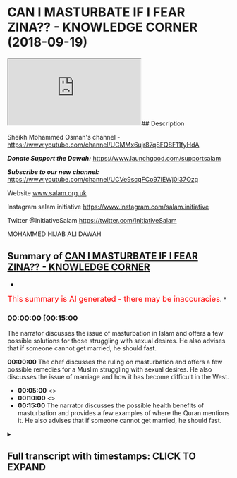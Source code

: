 # CAN I MASTURBATE IF I FEAR ZINA?? - KNOWLEDGE CORNER (2018-09-19)

<iframe loading='lazy' src='https://www.youtube.com/embed/Ix3vLX9cihA'></iframe>## Description

Sheikh Mohammed Osman's channel - <https://www.youtube.com/channel/UCMMx6ujr87q8FQ8F11fyHdA>

***Donate Support the Dawah:***
<https://www.launchgood.com/supportsalam>

***Subscribe to our new channel:***
<https://www.youtube.com/channel/UCVe9scgFCo97IEWj0I37Ozg>

Website www.salam.org.uk

Instagram salam.initiative
<https://www.instagram.com/salam.initiative>

Twitter @InitiativeSalam
<https://twitter.com/InitiativeSalam>

MOHAMMED HIJAB ALI DAWAH

## Summary of [CAN I MASTURBATE IF I FEAR ZINA?? - KNOWLEDGE CORNER](https://www.youtube.com/watch?v=Ix3vLX9cihA)

*

<span style="color:red; font-size:125%">This summary is AI generated - there may be inaccuracies</span>. *

### <a onclick="modifyYTiframeseektime('900')">00:00:00 [00:15:00</a>

The narrator discusses the issue of masturbation in Islam and offers a few possible solutions for those struggling with sexual desires. He also advises that if someone cannot get married, he should fast.

**<a onclick="modifyYTiframeseektime('0')">00:00:00</a>** The chef discusses the ruling on masturbation and offers a few possible remedies for a Muslim struggling with sexual desires. He also discusses the issue of marriage and how it has become difficult in the West.

* **<a onclick="modifyYTiframeseektime('300')">00:05:00</a>** <>
* **<a onclick="modifyYTiframeseektime('600')">00:10:00</a>** <>
* **<a onclick="modifyYTiframeseektime('900')">00:15:00</a>** The narrator discusses the possible health benefits of masturbation and provides a few examples of where the Quran mentions it. He also advises that if someone cannot get married, he should fast.

<details><summary><h2>Full transcript with timestamps: CLICK TO EXPAND</h2></summary>

<a onclick="modifyYTiframeseektime('4)')">0:00:04 [Music]</a>
<a onclick="modifyYTiframeseektime('16)')">0:00:16 [Music]</a>
<a onclick="modifyYTiframeseektime('31)')">0:00:31 [Music]</a>
<a onclick="modifyYTiframeseektime('41)')">0:00:41 Salam aleikum wa rahmatullah wa barakato</a>
<a onclick="modifyYTiframeseektime('44)')">0:00:44 and welcome to the knowledge corner</a>
<a onclick="modifyYTiframeseektime('45)')">0:00:45 we're here joined with the chef and</a>
<a onclick="modifyYTiframeseektime('47)')">0:00:47 Hameroff man hydrogen handle mm very</a>
<a onclick="modifyYTiframeseektime('52)')">0:00:52 good</a>
<a onclick="modifyYTiframeseektime('53)')">0:00:53 well we've got some questions hem dinner</a>
<a onclick="modifyYTiframeseektime('55)')">0:00:55 as well some questions we need to ask</a>
<a onclick="modifyYTiframeseektime('56)')">0:00:56 you which I actually haven't myself I've</a>
<a onclick="modifyYTiframeseektime('59)')">0:00:59 just been given these questions by by</a>
<a onclick="modifyYTiframeseektime('62)')">0:01:02 the production team and we're gonna read</a>
<a onclick="modifyYTiframeseektime('64)')">0:01:04 it insha'Allah I'm gonna see what you're</a>
<a onclick="modifyYTiframeseektime('66)')">0:01:06 gonna say about it okay so this is</a>
<a onclick="modifyYTiframeseektime('67)')">0:01:07 Salaam aleykum brother / sister I would</a>
<a onclick="modifyYTiframeseektime('70)')">0:01:10 like to remain anonymous Jessica laughs</a>
<a onclick="modifyYTiframeseektime('72)')">0:01:12 Aaron I'm an 18 year old Muslim I just</a>
<a onclick="modifyYTiframeseektime('75)')">0:01:15 started to recently practice properly my</a>
<a onclick="modifyYTiframeseektime('79)')">0:01:19 religion praying five times a day etc</a>
<a onclick="modifyYTiframeseektime('81)')">0:01:21 and left behind life of regular sins and</a>
<a onclick="modifyYTiframeseektime('85)')">0:01:25 asked for forgiveness and hamdulillah</a>
<a onclick="modifyYTiframeseektime('86)')">0:01:26 I'm 18 years old and of course my sexual</a>
<a onclick="modifyYTiframeseektime('89)')">0:01:29 desires are sky-high I do not want to</a>
<a onclick="modifyYTiframeseektime('92)')">0:01:32 masturbate and I know III we are advised</a>
<a onclick="modifyYTiframeseektime('99)')">0:01:39 by the Prophet to either fast I think</a>
<a onclick="modifyYTiframeseektime('102)')">0:01:42 right now it's impossible for me to get</a>
<a onclick="modifyYTiframeseektime('106)')">0:01:46 married because of my age mainly and</a>
<a onclick="modifyYTiframeseektime('109)')">0:01:49 other reasons I can't fast so often</a>
<a onclick="modifyYTiframeseektime('111)')">0:01:51 because of reasons like college / work</a>
<a onclick="modifyYTiframeseektime('114)')">0:01:54 etc and it was possible but you know I'm</a>
<a onclick="modifyYTiframeseektime('117)')">0:01:57 getting yeah you know no I'm getting it</a>
<a onclick="modifyYTiframeseektime('121)')">0:02:01 you know wearing yes yeah I was</a>
<a onclick="modifyYTiframeseektime('124)')">0:02:04 wondering what was the ruling on</a>
<a onclick="modifyYTiframeseektime('126)')">0:02:06 masturbation why is it forbidden and how</a>
<a onclick="modifyYTiframeseektime('128)')">0:02:08 can one go about releasing the sexual</a>
<a onclick="modifyYTiframeseektime('131)')">0:02:11 energy especially as a young Muslim</a>
<a onclick="modifyYTiframeseektime('132)')">0:02:12 jalan jalan Amin sallallaahu Stella</a>
<a onclick="modifyYTiframeseektime('136)')">0:02:16 Mubarak or Abdullah Hassan nabina</a>
<a onclick="modifyYTiframeseektime('137)')">0:02:17 muhammad or either and he also they</a>
<a onclick="modifyYTiframeseektime('138)')">0:02:18 remain and the back the questioner he he</a>
<a onclick="modifyYTiframeseektime('141)')">0:02:21 mentioned a number of issues regarding</a>
<a onclick="modifyYTiframeseektime('142)')">0:02:22 this method of this issue and and it</a>
<a onclick="modifyYTiframeseektime('146)')">0:02:26 firstly</a>
<a onclick="modifyYTiframeseektime('146)')">0:02:26 regarded the hokum or the ruling on it</a>
<a onclick="modifyYTiframeseektime('148)')">0:02:28 he himself knows it as he mentioned</a>
<a onclick="modifyYTiframeseektime('150)')">0:02:30 everybody he said I and I quote I know</a>
<a onclick="modifyYTiframeseektime('152)')">0:02:32 it's Haram right all right yeah but then</a>
<a onclick="modifyYTiframeseektime('155)')">0:02:35 he asks I know it's Haram so he</a>
<a onclick="modifyYTiframeseektime('156)')">0:02:36 mentioned the ruling on it and that's</a>
<a onclick="modifyYTiframeseektime('158)')">0:02:38 enough for us the dope until hamdullah</a>
<a onclick="modifyYTiframeseektime('159)')">0:02:39 he's done my job for me essentially and</a>
<a onclick="modifyYTiframeseektime('162)')">0:02:42 this is of course according to the vast</a>
<a onclick="modifyYTiframeseektime('164)')">0:02:44 majority of of the scholars but there</a>
<a onclick="modifyYTiframeseektime('167)')">0:02:47 was another thing I noticed and that he</a>
<a onclick="modifyYTiframeseektime('170)')">0:02:50 dismissed a few remedies to this</a>
<a onclick="modifyYTiframeseektime('173)')">0:02:53 or to this problem that he's facing or</a>
<a onclick="modifyYTiframeseektime('175)')">0:02:55 the question is facing very easily and I</a>
<a onclick="modifyYTiframeseektime('178)')">0:02:58 believe this was unjust in a certain</a>
<a onclick="modifyYTiframeseektime('179)')">0:02:59 extent so very he dismissed for example</a>
<a onclick="modifyYTiframeseektime('182)')">0:03:02 possible remedies such as fasting oh he</a>
<a onclick="modifyYTiframeseektime('184)')">0:03:04 mentioned that fasting is hard due to</a>
<a onclick="modifyYTiframeseektime('185)')">0:03:05 college yeah the reality is that fasting</a>
<a onclick="modifyYTiframeseektime('188)')">0:03:08 is not hot and fasting in its nature is</a>
<a onclick="modifyYTiframeseektime('190)')">0:03:10 there is some kind of difficulty in it</a>
<a onclick="modifyYTiframeseektime('191)')">0:03:11 this is the whole purpose of see I'm a</a>
<a onclick="modifyYTiframeseektime('193)')">0:03:13 fasting this is a type of difficulty or</a>
<a onclick="modifyYTiframeseektime('195)')">0:03:15 mashallah that</a>
<a onclick="modifyYTiframeseektime('197)')">0:03:17 the Sharia has accommodated and done</a>
<a onclick="modifyYTiframeseektime('199)')">0:03:19 done active all for its accommodated to</a>
<a onclick="modifyYTiframeseektime('202)')">0:03:22 a certain extent so yes there is slight</a>
<a onclick="modifyYTiframeseektime('204)')">0:03:24 difficulty but it is something that as a</a>
<a onclick="modifyYTiframeseektime('206)')">0:03:26 Navy similarly who seldom mentioned</a>
<a onclick="modifyYTiframeseektime('208)')">0:03:28 himself it is a cure for someone who is</a>
<a onclick="modifyYTiframeseektime('210)')">0:03:30 unable to marry from the hadith of even</a>
<a onclick="modifyYTiframeseektime('212)')">0:03:32 our best motive for nearly agreed upon</a>
<a onclick="modifyYTiframeseektime('213)')">0:03:33 sorry Bukhari Muslim what man let me</a>
<a onclick="modifyYTiframeseektime('216)')">0:03:36 just stop there and whomsoever cannot</a>
<a onclick="modifyYTiframeseektime('217)')">0:03:37 marry verily he was so and let him fast</a>
<a onclick="modifyYTiframeseektime('220)')">0:03:40 in the whole of what we do because it</a>
<a onclick="modifyYTiframeseektime('222)')">0:03:42 will literally remove this and of course</a>
<a onclick="modifyYTiframeseektime('224)')">0:03:44 the scholars they forgot had either</a>
<a onclick="modifyYTiframeseektime('225)')">0:03:45 school explained how did they differ and</a>
<a onclick="modifyYTiframeseektime('227)')">0:03:47 understanding of this world would yeah</a>
<a onclick="modifyYTiframeseektime('228)')">0:03:48 but many of them state that it would</a>
<a onclick="modifyYTiframeseektime('230)')">0:03:50 literally refrain this remove the sexual</a>
<a onclick="modifyYTiframeseektime('234)')">0:03:54 desire and kind of problems that he this</a>
<a onclick="modifyYTiframeseektime('236)')">0:03:56 questioner is facing so it's not</a>
<a onclick="modifyYTiframeseektime('238)')">0:03:58 something that should be dismissed this</a>
<a onclick="modifyYTiframeseektime('239)')">0:03:59 easily in my opinion okay and yeah you</a>
<a onclick="modifyYTiframeseektime('242)')">0:04:02 might find it difficult at first panel</a>
<a onclick="modifyYTiframeseektime('243)')">0:04:03 ah but after a while you become a habit</a>
<a onclick="modifyYTiframeseektime('245)')">0:04:05 and known from your sharla not only</a>
<a onclick="modifyYTiframeseektime('247)')">0:04:07 would you find a removing this</a>
<a onclick="modifyYTiframeseektime('248)')">0:04:08 particular aspect but you'll find</a>
<a onclick="modifyYTiframeseektime('249)')">0:04:09 yourself coming closer to Allah you</a>
<a onclick="modifyYTiframeseektime('251)')">0:04:11 would find your next purifying you'll</a>
<a onclick="modifyYTiframeseektime('253)')">0:04:13 find the tuck ball in you which is why</a>
<a onclick="modifyYTiframeseektime('254)')">0:04:14 fast and has been legislated in the</a>
<a onclick="modifyYTiframeseektime('255)')">0:04:15 first place it will start to develop</a>
<a onclick="modifyYTiframeseektime('257)')">0:04:17 within yourself mm-hmm so this was the</a>
<a onclick="modifyYTiframeseektime('260)')">0:04:20 first thing I believe he dismissed quite</a>
<a onclick="modifyYTiframeseektime('261)')">0:04:21 easily the second thing I'm not he</a>
<a onclick="modifyYTiframeseektime('263)')">0:04:23 mentions orifice of your view the</a>
<a onclick="modifyYTiframeseektime('264)')">0:04:24 question I'm sorry he dismissed all the</a>
<a onclick="modifyYTiframeseektime('267)')">0:04:27 question dismiss quite easily was the</a>
<a onclick="modifyYTiframeseektime('269)')">0:04:29 issue of marriage and he said he cannot</a>
<a onclick="modifyYTiframeseektime('270)')">0:04:30 America sees oh she the question is 18</a>
<a onclick="modifyYTiframeseektime('272)')">0:04:32 years old this is problematic span Allah</a>
<a onclick="modifyYTiframeseektime('275)')">0:04:35 and this to be honest it goes to an</a>
<a onclick="modifyYTiframeseektime('276)')">0:04:36 issue that you know it's quite deep</a>
<a onclick="modifyYTiframeseektime('278)')">0:04:38 rooted within our societies here in the</a>
<a onclick="modifyYTiframeseektime('279)')">0:04:39 West which is unfortunately marriage has</a>
<a onclick="modifyYTiframeseektime('281)')">0:04:41 become something difficult it's been</a>
<a onclick="modifyYTiframeseektime('282)')">0:04:42 made something difficult</a>
<a onclick="modifyYTiframeseektime('283)')">0:04:43 possibly unfeasible due to a person's</a>
<a onclick="modifyYTiframeseektime('285)')">0:04:45 age why Allahu Alem is it viewed as a</a>
<a onclick="modifyYTiframeseektime('288)')">0:04:48 person who's 18 is immature or is it</a>
<a onclick="modifyYTiframeseektime('291)')">0:04:51 really hasn't about the material kind of</a>
<a onclick="modifyYTiframeseektime('293)')">0:04:53 capabilities culture as well as</a>
<a onclick="modifyYTiframeseektime('296)')">0:04:56 problematic I mean these are barriers</a>
<a onclick="modifyYTiframeseektime('298)')">0:04:58 that we have to remove these are barren</a>
<a onclick="modifyYTiframeseektime('299)')">0:04:59 boundaries that we have to kind of</a>
<a onclick="modifyYTiframeseektime('300)')">0:05:00 overcome and make it easier for our</a>
<a onclick="modifyYTiframeseektime('303)')">0:05:03 suburban you know brothers and sisters a</a>
<a onclick="modifyYTiframeseektime('305)')">0:05:05 young brother to get married and</a>
<a onclick="modifyYTiframeseektime('306)')">0:05:06 if not look for facade to fill up there</a>
<a onclick="modifyYTiframeseektime('310)')">0:05:10 will be a lot of corruption the earthers</a>
<a onclick="modifyYTiframeseektime('311)')">0:05:11 only be some lower I'm still a mentioned</a>
<a onclick="modifyYTiframeseektime('313)')">0:05:13 hadith so can you make sure something</a>
<a onclick="modifyYTiframeseektime('316)')">0:05:16 about did you had a mess and I'm</a>
<a onclick="modifyYTiframeseektime('317)')">0:05:17 struggling it was self because nowadays</a>
<a onclick="modifyYTiframeseektime('320)')">0:05:20 I think there's a cultural problem you</a>
<a onclick="modifyYTiframeseektime('324)')">0:05:24 could say off because the thing is like</a>
<a onclick="modifyYTiframeseektime('327)')">0:05:27 even even in the academic works I'm not</a>
<a onclick="modifyYTiframeseektime('329)')">0:05:29 reading a book called civilization its</a>
<a onclick="modifyYTiframeseektime('331)')">0:05:31 discontents my Freud very famous Sigmund</a>
<a onclick="modifyYTiframeseektime('334)')">0:05:34 Freud Sigmund Freud he wrote book</a>
<a onclick="modifyYTiframeseektime('336)')">0:05:36 discontent what he was arguing in the</a>
<a onclick="modifyYTiframeseektime('338)')">0:05:38 book was that basically the society has</a>
<a onclick="modifyYTiframeseektime('340)')">0:05:40 put so much pressure on us and allow a</a>
<a onclick="modifyYTiframeseektime('344)')">0:05:44 is forced us to regulate our lives not</a>
<a onclick="modifyYTiframeseektime('346)')">0:05:46 in not in line with what is natural to</a>
<a onclick="modifyYTiframeseektime('351)')">0:05:51 us as human beings so again that can be</a>
<a onclick="modifyYTiframeseektime('353)')">0:05:53 debated upon what is natural to us</a>
<a onclick="modifyYTiframeseektime('355)')">0:05:55 attain this what's the mechanism</a>
<a onclick="modifyYTiframeseektime('356)')">0:05:56 employed so the point is like a lot in</a>
<a onclick="modifyYTiframeseektime('358)')">0:05:58 liberal societies now what's being said</a>
<a onclick="modifyYTiframeseektime('360)')">0:06:00 to us is first one doesn't mean we're</a>
<a onclick="modifyYTiframeseektime('362)')">0:06:02 talking about the Fed suppose one</a>
<a onclick="modifyYTiframeseektime('363)')">0:06:03 doesn't yeah liberal society has now</a>
<a onclick="modifyYTiframeseektime('364)')">0:06:04 we've been told that you know just</a>
<a onclick="modifyYTiframeseektime('365)')">0:06:05 experiment of yourself do this there</a>
<a onclick="modifyYTiframeseektime('367)')">0:06:07 shouldn't be a taboo topic why are you</a>
<a onclick="modifyYTiframeseektime('369)')">0:06:09 making it difficult it comes back to the</a>
<a onclick="modifyYTiframeseektime('371)')">0:06:11 issue of ethics and morality yeah how</a>
<a onclick="modifyYTiframeseektime('373)')">0:06:13 does one ascertain what's his his anchor</a>
<a onclick="modifyYTiframeseektime('375)')">0:06:15 is it from a theist or atheistic about</a>
<a onclick="modifyYTiframeseektime('378)')">0:06:18 what I'm trying to say here you</a>
<a onclick="modifyYTiframeseektime('379)')">0:06:19 absolutely right with what that point is</a>
<a onclick="modifyYTiframeseektime('380)')">0:06:20 that you know under learn Islam or uncas</a>
<a onclick="modifyYTiframeseektime('384)')">0:06:24 quite a lot also yeah</a>
<a onclick="modifyYTiframeseektime('385)')">0:06:25 Allah so there's gonna be some blossoms</a>
<a onclick="modifyYTiframeseektime('386)')">0:06:26 in this in a liberal society you know</a>
<a onclick="modifyYTiframeseektime('388)')">0:06:28 yeah and a socially liberal Society it</a>
<a onclick="modifyYTiframeseektime('391)')">0:06:31 becomes more increasingly difficult for</a>
<a onclick="modifyYTiframeseektime('392)')">0:06:32 people young people to abide by Islamic</a>
<a onclick="modifyYTiframeseektime('395)')">0:06:35 principles when they've been taught</a>
<a onclick="modifyYTiframeseektime('396)')">0:06:36 everywhere yeah we should be doing this</a>
<a onclick="modifyYTiframeseektime('398)')">0:06:38 you just do it huh my perspective just</a>
<a onclick="modifyYTiframeseektime('401)')">0:06:41 do it</a>
<a onclick="modifyYTiframeseektime('401)')">0:06:41 you know why are you talking about too</a>
<a onclick="modifyYTiframeseektime('403)')">0:06:43 much by thinking about it just do it so</a>
<a onclick="modifyYTiframeseektime('405)')">0:06:45 how would you address this kind of this</a>
<a onclick="modifyYTiframeseektime('410)')">0:06:50 is you know it's it's a very it's a big</a>
<a onclick="modifyYTiframeseektime('412)')">0:06:52 question it's a big issue and it needs a</a>
<a onclick="modifyYTiframeseektime('414)')">0:06:54 complete a multi-faceted approach and a</a>
<a onclick="modifyYTiframeseektime('417)')">0:06:57 completely holistic approach from</a>
<a onclick="modifyYTiframeseektime('419)')">0:06:59 academics and an eminent scholar from in</a>
<a onclick="modifyYTiframeseektime('422)')">0:07:02 experts among in different disciplines</a>
<a onclick="modifyYTiframeseektime('424)')">0:07:04 to kind of address it really and it's</a>
<a onclick="modifyYTiframeseektime('425)')">0:07:05 beyond the scope of this of this but I</a>
<a onclick="modifyYTiframeseektime('428)')">0:07:08 think one of the most important things</a>
<a onclick="modifyYTiframeseektime('430)')">0:07:10 in my opinion and of course this is</a>
<a onclick="modifyYTiframeseektime('432)')">0:07:12 relative is to have you know you'd be</a>
<a onclick="modifyYTiframeseektime('435)')">0:07:15 proud to mostly do not shy away from</a>
<a onclick="modifyYTiframeseektime('439)')">0:07:19 your faith</a>
<a onclick="modifyYTiframeseektime('439)')">0:07:19 be proud that allah subhanallah al has</a>
<a onclick="modifyYTiframeseektime('441)')">0:07:21 made you a Muslim we've had a logic</a>
<a onclick="modifyYTiframeseektime('443)')">0:07:23 Allah has made it slimmer and ho tied to</a>
<a onclick="modifyYTiframeseektime('446)')">0:07:26 your religion and understand that which</a>
<a onclick="modifyYTiframeseektime('448)')">0:07:28 is pleasing to Allah understand your</a>
<a onclick="modifyYTiframeseektime('449)')">0:07:29 purpose once you understand that a Lost</a>
<a onclick="modifyYTiframeseektime('452)')">0:07:32 Planet Allah says well Michael told you</a>
<a onclick="modifyYTiframeseektime('453)')">0:07:33 no and certainly a boon I haven't</a>
<a onclick="modifyYTiframeseektime('455)')">0:07:35 created managing except to worship me</a>
<a onclick="modifyYTiframeseektime('456)')">0:07:36 everything in this dunya fades away</a>
<a onclick="modifyYTiframeseektime('459)')">0:07:39 because you know your only purpose has</a>
<a onclick="modifyYTiframeseektime('461)')">0:07:41 to please Allah panel to add what is it</a>
<a onclick="modifyYTiframeseektime('463)')">0:07:43 about what is it brother Mohammed I'm</a>
<a onclick="modifyYTiframeseektime('466)')">0:07:46 asking you what is worship what is</a>
<a onclick="modifyYTiframeseektime('468)')">0:07:48 worship it's doing Montana come on did</a>
<a onclick="modifyYTiframeseektime('471)')">0:07:51 you do in abstaining from that what she</a>
<a onclick="modifyYTiframeseektime('472)')">0:07:52 told you</a>
<a onclick="modifyYTiframeseektime('473)')">0:07:53 submission it's as real Islam until I</a>
<a onclick="modifyYTiframeseektime('477)')">0:07:57 need to find it it's literally anything</a>
<a onclick="modifyYTiframeseektime('479)')">0:07:59 that Allah is pleased with where their</a>
<a onclick="modifyYTiframeseektime('481)')">0:08:01 speeches actually anything that is a</a>
<a onclick="modifyYTiframeseektime('483)')">0:08:03 pleasure for Allah externally internally</a>
<a onclick="modifyYTiframeseektime('485)')">0:08:05 it is all pleasing to a lot it is all a</a>
<a onclick="modifyYTiframeseektime('488)')">0:08:08 bad it's like what is interesting</a>
<a onclick="modifyYTiframeseektime('490)')">0:08:10 ironing because nietzsche himself he</a>
<a onclick="modifyYTiframeseektime('492)')">0:08:12 said when there's a why almost any house</a>
<a onclick="modifyYTiframeseektime('494)')">0:08:14 possible we have a purpose</a>
<a onclick="modifyYTiframeseektime('498)')">0:08:18 i mean any of those things any of those</a>
<a onclick="modifyYTiframeseektime('501)')">0:08:21 obstacles what do they be internal or</a>
<a onclick="modifyYTiframeseektime('504)')">0:08:24 external they're all very possible and</a>
<a onclick="modifyYTiframeseektime('506)')">0:08:26 also like i think there's another</a>
<a onclick="modifyYTiframeseektime('508)')">0:08:28 there's another kind of attack which i</a>
<a onclick="modifyYTiframeseektime('510)')">0:08:30 want to mention to you as well which is</a>
<a onclick="modifyYTiframeseektime('511)')">0:08:31 in the popular discourse especially in</a>
<a onclick="modifyYTiframeseektime('512)')">0:08:32 feminist works by the way okay and it's</a>
<a onclick="modifyYTiframeseektime('514)')">0:08:34 to do with how religious people talking</a>
<a onclick="modifyYTiframeseektime('517)')">0:08:37 roughly lost fifty sixty yeah you know</a>
<a onclick="modifyYTiframeseektime('519)')">0:08:39 the second word feminism is the highest</a>
<a onclick="modifyYTiframeseektime('520)')">0:08:40 to have religious people conceptualize</a>
<a onclick="modifyYTiframeseektime('522)')">0:08:42 masturbation but many people have</a>
<a onclick="modifyYTiframeseektime('523)')">0:08:43 written books about this okay and just</a>
<a onclick="modifyYTiframeseektime('525)')">0:08:45 to be very very clear you're saying the</a>
<a onclick="modifyYTiframeseektime('528)')">0:08:48 ruling is the ruling for men and women</a>
<a onclick="modifyYTiframeseektime('529)')">0:08:49 absolutely so there's no differentiation</a>
<a onclick="modifyYTiframeseektime('531)')">0:08:51 i mean the principle in the Sharia is a</a>
<a onclick="modifyYTiframeseektime('534)')">0:08:54 you know a literary or you know address</a>
<a onclick="modifyYTiframeseektime('537)')">0:08:57 is both general two main and female</a>
<a onclick="modifyYTiframeseektime('539)')">0:08:59 unless there's an evidence that</a>
<a onclick="modifyYTiframeseektime('540)')">0:09:00 stipulates the opposite so anything</a>
<a onclick="modifyYTiframeseektime('542)')">0:09:02 addressed in the Sharia in the textual</a>
<a onclick="modifyYTiframeseektime('544)')">0:09:04 evidence is applies to both minimum</a>
<a onclick="modifyYTiframeseektime('545)')">0:09:05 unless it is clear there's evidence to</a>
<a onclick="modifyYTiframeseektime('548)')">0:09:08 to remove them right because one of them</a>
<a onclick="modifyYTiframeseektime('550)')">0:09:10 one of the attacks levied against the</a>
<a onclick="modifyYTiframeseektime('553)')">0:09:13 Muslims or let's say religious people is</a>
<a onclick="modifyYTiframeseektime('555)')">0:09:15 that we're trying to repress suppress</a>
<a onclick="modifyYTiframeseektime('558)')">0:09:18 women sexual a woman's sexuality and and</a>
<a onclick="modifyYTiframeseektime('562)')">0:09:22 ethics or at the expense of you know</a>
<a onclick="modifyYTiframeseektime('566)')">0:09:26 bolstering the man's sexuality its panel</a>
<a onclick="modifyYTiframeseektime('569)')">0:09:29 you see so what you're saying is this is</a>
<a onclick="modifyYTiframeseektime('571)')">0:09:31 a general rule for</a>
<a onclick="modifyYTiframeseektime('572)')">0:09:32 there is no restriction on this panel</a>
<a onclick="modifyYTiframeseektime('574)')">0:09:34 and this is this is both a luminosity</a>
<a onclick="modifyYTiframeseektime('575)')">0:09:35 arsalan it what you said in the</a>
<a onclick="modifyYTiframeseektime('577)')">0:09:37 beginning was that there was some kind</a>
<a onclick="modifyYTiframeseektime('578)')">0:09:38 of difference well I said the vast</a>
<a onclick="modifyYTiframeseektime('582)')">0:09:42 majority of the of the Faja nearly all</a>
<a onclick="modifyYTiframeseektime('585)')">0:09:45 of them say that it is Haram you'll find</a>
<a onclick="modifyYTiframeseektime('589)')">0:09:49 some of the hanafis stay that it is</a>
<a onclick="modifyYTiframeseektime('591)')">0:09:51 quran disliked but the hannah Fiorella</a>
<a onclick="modifyYTiframeseektime('593)')">0:09:53 man themselves have interpreted this</a>
<a onclick="modifyYTiframeseektime('594)')">0:09:54 kuraha do this disliked to be kuraha to</a>
<a onclick="modifyYTiframeseektime('597)')">0:09:57 premiere it is disliked but in the Haram</a>
<a onclick="modifyYTiframeseektime('600)')">0:10:00 cent meaning it is haram to do it how to</a>
<a onclick="modifyYTiframeseektime('602)')">0:10:02 do it and this is to do without hard</a>
<a onclick="modifyYTiframeseektime('604)')">0:10:04 without a need to do it ok I need to do</a>
<a onclick="modifyYTiframeseektime('607)')">0:10:07 it one concave those in need those</a>
<a onclick="modifyYTiframeseektime('608)')">0:10:08 precisely so I mean what many of the</a>
<a onclick="modifyYTiframeseektime('610)')">0:10:10 scholars mentioned is is first not every</a>
<a onclick="modifyYTiframeseektime('612)')">0:10:12 Hodja let's we're going to a bit too</a>
<a onclick="modifyYTiframeseektime('614)')">0:10:14 shitty yes so this is the interest in</a>
<a onclick="modifyYTiframeseektime('623)')">0:10:23 principle that that which is disliked or</a>
<a onclick="modifyYTiframeseektime('625)')">0:10:25 sorry the Hodja - I need it it allows it</a>
<a onclick="modifyYTiframeseektime('628)')">0:10:28 makes things that it removes cut off or</a>
<a onclick="modifyYTiframeseektime('630)')">0:10:30 something that is disliked in a close it</a>
<a onclick="modifyYTiframeseektime('632)')">0:10:32 down to that which is mobile which is</a>
<a onclick="modifyYTiframeseektime('634)')">0:10:34 permissible okay and we were delving</a>
<a onclick="modifyYTiframeseektime('636)')">0:10:36 slightly into a bit of Maha siddhis</a>
<a onclick="modifyYTiframeseektime('637)')">0:10:37 Sharia and the high objective and end of</a>
<a onclick="modifyYTiframeseektime('639)')">0:10:39 the of the Sharia and many of the Mikasa</a>
<a onclick="modifyYTiframeseektime('641)')">0:10:41 do those on a mouth Mikasa they state</a>
<a onclick="modifyYTiframeseektime('643)')">0:10:43 that the Sharia has three distinct</a>
<a onclick="modifyYTiframeseektime('647)')">0:10:47 levels m1 which is the little rod</a>
<a onclick="modifyYTiframeseektime('649)')">0:10:49 absolutely needs and necessities a</a>
<a onclick="modifyYTiframeseektime('651)')">0:10:51 person life or you know literally</a>
<a onclick="modifyYTiframeseektime('653)')">0:10:53 depends on this issue and then we have</a>
<a onclick="modifyYTiframeseektime('655)')">0:10:55 higher art needs which are slightly less</a>
<a onclick="modifyYTiframeseektime('656)')">0:10:56 than this and this is something a person</a>
<a onclick="modifyYTiframeseektime('658)')">0:10:58 needs in everyday life and after this we</a>
<a onclick="modifyYTiframeseektime('660)')">0:11:00 have issue that are from the tech scene</a>
<a onclick="modifyYTiframeseektime('661)')">0:11:01 yet or things that a person needs for</a>
<a onclick="modifyYTiframeseektime('663)')">0:11:03 said type of food he likes a low type of</a>
<a onclick="modifyYTiframeseektime('665)')">0:11:05 cream from so why did we mention this</a>
<a onclick="modifyYTiframeseektime('669)')">0:11:09 form because this would generally apply</a>
<a onclick="modifyYTiframeseektime('671)')">0:11:11 here if the hand if he said and we going</a>
<a onclick="modifyYTiframeseektime('673)')">0:11:13 into the method slowly if they</a>
<a onclick="modifyYTiframeseektime('675)')">0:11:15 understood it as McCraw kuraha tindy</a>
<a onclick="modifyYTiframeseektime('678)')">0:11:18 here now the hanafis have a way of</a>
<a onclick="modifyYTiframeseektime('681)')">0:11:21 understanding kuraha or something that</a>
<a onclick="modifyYTiframeseektime('682)')">0:11:22 is disliked in two ways one is that this</a>
<a onclick="modifyYTiframeseektime('685)')">0:11:25 car has in fact something Haram and the</a>
<a onclick="modifyYTiframeseektime('687)')">0:11:27 other is that this car is something that</a>
<a onclick="modifyYTiframeseektime('690)')">0:11:30 is macro literally disliked</a>
<a onclick="modifyYTiframeseektime('692)')">0:11:32 which is not Haram there is no sin but</a>
<a onclick="modifyYTiframeseektime('695)')">0:11:35 you get rewarded if you leave it</a>
<a onclick="modifyYTiframeseektime('696)')">0:11:36 according to the  __  AHA generally this</a>
<a onclick="modifyYTiframeseektime('698)')">0:11:38 is the  __  understanding of it all</a>
<a onclick="modifyYTiframeseektime('700)')">0:11:40 the freaky understanding so we must</a>
<a onclick="modifyYTiframeseektime('702)')">0:11:42 ascertain this now we're going to</a>
<a onclick="modifyYTiframeseektime('703)')">0:11:43 another issue which is commonly asked</a>
<a onclick="modifyYTiframeseektime('704)')">0:11:44 about this and</a>
<a onclick="modifyYTiframeseektime('705)')">0:11:45 is if someone and this is something to</a>
<a onclick="modifyYTiframeseektime('707)')">0:11:47  __  himself the scholars are filter</a>
<a onclick="modifyYTiframeseektime('708)')">0:11:48 spoken about if a person fears that</a>
<a onclick="modifyYTiframeseektime('710)')">0:11:50 you'll fall into dinner if he fails</a>
<a onclick="modifyYTiframeseektime('712)')">0:11:52 you'll fall into dinner ok so give us a</a>
<a onclick="modifyYTiframeseektime('714)')">0:11:54 scenario sorry to be explicit about I</a>
<a onclick="modifyYTiframeseektime('716)')">0:11:56 think it's clear if a person fears that</a>
<a onclick="modifyYTiframeseektime('718)')">0:11:58 he's going to phone to dinner for</a>
<a onclick="modifyYTiframeseektime('720)')">0:12:00 example he's got someone on his phone</a>
<a onclick="modifyYTiframeseektime('721)')">0:12:01 and he likes no and she's or he is</a>
<a onclick="modifyYTiframeseektime('725)')">0:12:05 interacting with that person so much and</a>
<a onclick="modifyYTiframeseektime('727)')">0:12:07 they might be feeling ok well I might</a>
<a onclick="modifyYTiframeseektime('730)')">0:12:10 before any do you know she might so here</a>
<a onclick="modifyYTiframeseektime('732)')">0:12:12 okay so I believe in Allah doing on his</a>
<a onclick="modifyYTiframeseektime('734)')">0:12:14 best that here there's a fear yeah okay</a>
<a onclick="modifyYTiframeseektime('736)')">0:12:16 but it's not as if he's actually going</a>
<a onclick="modifyYTiframeseektime('738)')">0:12:18 to go and commit this you know he's</a>
<a onclick="modifyYTiframeseektime('739)')">0:12:19 going to put on his shoes for exampleif</a>
<a onclick="modifyYTiframeseektime('741)')">0:12:21 to go and etc etc so here this a fit and</a>
<a onclick="modifyYTiframeseektime('745)')">0:12:25 it's a fear that is October meaning it's</a>
<a onclick="modifyYTiframeseektime('747)')">0:12:27 a realistic fear it's not why me it's</a>
<a onclick="modifyYTiframeseektime('749)')">0:12:29 not just make it up in his head</a>
<a onclick="modifyYTiframeseektime('750)')">0:12:30 seriously okay so there's actually</a>
<a onclick="modifyYTiframeseektime('752)')">0:12:32 legitimate fear</a>
<a onclick="modifyYTiframeseektime('753)')">0:12:33 now it's interested to know that yes</a>
<a onclick="modifyYTiframeseektime('756)')">0:12:36 many of the  __  have stood here that</a>
<a onclick="modifyYTiframeseektime('759)')">0:12:39 it is permissible for him to do this if</a>
<a onclick="modifyYTiframeseektime('763)')">0:12:43 he feels if he fears and this is a</a>
<a onclick="modifyYTiframeseektime('765)')">0:12:45 actual fear however some of the Maliki</a>
<a onclick="modifyYTiframeseektime('768)')">0:12:48 and in fact even some of the Hannibal</a>
<a onclick="modifyYTiframeseektime('770)')">0:12:50 and others have said that in fact it is</a>
<a onclick="modifyYTiframeseektime('772)')">0:12:52 still haram on him it is still held up</a>
<a onclick="modifyYTiframeseektime('774)')">0:12:54 if he doesn't he's still sinful under</a>
<a onclick="modifyYTiframeseektime('776)')">0:12:56 this can ask a question what we say that</a>
<a onclick="modifyYTiframeseektime('779)')">0:12:59 the person is about to leave the house</a>
<a onclick="modifyYTiframeseektime('780)')">0:13:00 you know he might be leaving the house</a>
<a onclick="modifyYTiframeseektime('783)')">0:13:03 with I'm thinking here there's two is</a>
<a onclick="modifyYTiframeseektime('786)')">0:13:06 two things I think has a hell of a fun</a>
<a onclick="modifyYTiframeseektime('788)')">0:13:08 no so he's most likely gonna do a [ __ ]</a>
<a onclick="modifyYTiframeseektime('790)')">0:13:10 here oh he has a keen obviously we say</a>
<a onclick="modifyYTiframeseektime('792)')">0:13:12 you're clean is like he's certain that</a>
<a onclick="modifyYTiframeseektime('793)')">0:13:13 he's gonna do it then then you can as</a>
<a onclick="modifyYTiframeseektime('795)')">0:13:15 the lesser of two evils</a>
<a onclick="modifyYTiframeseektime('796)')">0:13:16 we agreed that that's the best thing to</a>
<a onclick="modifyYTiframeseektime('798)')">0:13:18 do yeah absolutely absolutely not about</a>
<a onclick="modifyYTiframeseektime('800)')">0:13:20 that alone so he's going out now but he</a>
<a onclick="modifyYTiframeseektime('804)')">0:13:24 doesn't know for sure but let's say 60%</a>
<a onclick="modifyYTiframeseektime('806)')">0:13:26 he has there's a chance of him doing it</a>
<a onclick="modifyYTiframeseektime('808)')">0:13:28 if there's no other way to free himself</a>
<a onclick="modifyYTiframeseektime('809)')">0:13:29 from this action yeah except through</a>
<a onclick="modifyYTiframeseektime('811)')">0:13:31 this yeah then it should be done why</a>
<a onclick="modifyYTiframeseektime('814)')">0:13:34 half a battery just acaba thoroughly</a>
<a onclick="modifyYTiframeseektime('817)')">0:13:37 should be done which is what taking the</a>
<a onclick="modifyYTiframeseektime('819)')">0:13:39 lesser of two evils but very not very</a>
<a onclick="modifyYTiframeseektime('821)')">0:13:41 might bear in mind I'm a takea</a>
<a onclick="modifyYTiframeseektime('823)')">0:13:43 many of them will still firm on their</a>
<a onclick="modifyYTiframeseektime('825)')">0:13:45 principles that is person is still</a>
<a onclick="modifyYTiframeseektime('826)')">0:13:46 committing out this harm and he has to</a>
<a onclick="modifyYTiframeseektime('828)')">0:13:48 do toll before this and if that person</a>
<a onclick="modifyYTiframeseektime('830)')">0:13:50 if that person is doing this now</a>
<a onclick="modifyYTiframeseektime('832)')">0:13:52 obviously what you're not saying is that</a>
<a onclick="modifyYTiframeseektime('834)')">0:13:54 they simulate himself or stimulate</a>
<a onclick="modifyYTiframeseektime('836)')">0:13:56 themselves or pornography or anything</a>
<a onclick="modifyYTiframeseektime('837)')">0:13:57 like that that's another issue which</a>
<a onclick="modifyYTiframeseektime('839)')">0:13:59 another so you're saying that they do a</a>
<a onclick="modifyYTiframeseektime('841)')">0:14:01 mess in off the ice now he's committed a</a>
<a onclick="modifyYTiframeseektime('843)')">0:14:03 solo laughs if this is the case and it's</a>
<a onclick="modifyYTiframeseektime('845)')">0:14:05 done Zinn of multiple things rather than</a>
<a onclick="modifyYTiframeseektime('847)')">0:14:07 know right and to be fair I've actually</a>
<a onclick="modifyYTiframeseektime('850)')">0:14:10 I was reading some things uh sharing the</a>
<a onclick="modifyYTiframeseektime('852)')">0:14:12 best I think you wrote all obviously he</a>
<a onclick="modifyYTiframeseektime('856)')">0:14:16 sees this as Hara right now but what he</a>
<a onclick="modifyYTiframeseektime('859)')">0:14:19 said was quite interesting he said</a>
<a onclick="modifyYTiframeseektime('860)')">0:14:20 because a higher for instance he said</a>
<a onclick="modifyYTiframeseektime('862)')">0:14:22 for medical reasons no you see this is</a>
<a onclick="modifyYTiframeseektime('865)')">0:14:25 it isn't specific to this issue this is</a>
<a onclick="modifyYTiframeseektime('868)')">0:14:28 why because members understood the</a>
<a onclick="modifyYTiframeseektime('870)')">0:14:30 sharia and totality which is that if</a>
<a onclick="modifyYTiframeseektime('872)')">0:14:32 there's a medical reason for anything</a>
<a onclick="modifyYTiframeseektime('873)')">0:14:33 there's something that is how long we</a>
<a onclick="modifyYTiframeseektime('874)')">0:14:34 could be kind of way to do it</a>
<a onclick="modifyYTiframeseektime('875)')">0:14:35 there was advocated just for a second</a>
<a onclick="modifyYTiframeseektime('877)')">0:14:37 here possibly even recommended possibly</a>
<a onclick="modifyYTiframeseektime('878)')">0:14:38 even worshipped yeah that he said for</a>
<a onclick="modifyYTiframeseektime('881)')">0:14:41 example if the doctor what sludge</a>
<a onclick="modifyYTiframeseektime('882)')">0:14:42 immobilization he said that if the</a>
<a onclick="modifyYTiframeseektime('883)')">0:14:43 doctors need his sperm the man's sperm</a>
<a onclick="modifyYTiframeseektime('886)')">0:14:46 and that for medical reasons no okay</a>
<a onclick="modifyYTiframeseektime('889)')">0:14:49 what if the person just once again there</a>
<a onclick="modifyYTiframeseektime('892)')">0:14:52 was a degree now if the person has a</a>
<a onclick="modifyYTiframeseektime('894)')">0:14:54 medical problem which necessitates him</a>
<a onclick="modifyYTiframeseektime('897)')">0:14:57 he's now he's being harmed by the fact</a>
<a onclick="modifyYTiframeseektime('900)')">0:15:00 that he's not releasing no naturally so</a>
<a onclick="modifyYTiframeseektime('902)')">0:15:02 his dialer not the same as the Hodja</a>
<a onclick="modifyYTiframeseektime('904)')">0:15:04 there's a high let's try limiting the</a>
<a onclick="modifyYTiframeseektime('907)')">0:15:07 reasoning yeah isn't the reason in the</a>
<a onclick="modifyYTiframeseektime('909)')">0:15:09 same so if you haven't been saying that</a>
<a onclick="modifyYTiframeseektime('911)')">0:15:11 for medical reasons you can give it to</a>
<a onclick="modifyYTiframeseektime('913)')">0:15:13 the doctor could you not argue that for</a>
<a onclick="modifyYTiframeseektime('916)')">0:15:16 medical reasons he can release because</a>
<a onclick="modifyYTiframeseektime('918)')">0:15:18 otherwise it will be in pain the problem</a>
<a onclick="modifyYTiframeseektime('921)')">0:15:21 is you've conflated between two</a>
<a onclick="modifyYTiframeseektime('922)')">0:15:22 differences not sort of thing two</a>
<a onclick="modifyYTiframeseektime('924)')">0:15:24 different scenarios you've said in the</a>
<a onclick="modifyYTiframeseektime('925)')">0:15:25 first that medical reasons medical</a>
<a onclick="modifyYTiframeseektime('928)')">0:15:28 reasons is it going back to himself or</a>
<a onclick="modifyYTiframeseektime('929)')">0:15:29 is it purely for example a research</a>
<a onclick="modifyYTiframeseektime('930)')">0:15:30 issue he's saying for example the doctor</a>
<a onclick="modifyYTiframeseektime('932)')">0:15:32 needs i sent so meaning that there is</a>
<a onclick="modifyYTiframeseektime('935)')">0:15:35 some kind of harm that is on him in me</a>
<a onclick="modifyYTiframeseektime('938)')">0:15:38 if he does not do this action harmik</a>
<a onclick="modifyYTiframeseektime('940)')">0:15:40 about to him yes in that case they</a>
<a onclick="modifyYTiframeseektime('941)')">0:15:41 didn't know the legal reasoning behind</a>
<a onclick="modifyYTiframeseektime('943)')">0:15:43 it is one of the same it's one in the</a>
<a onclick="modifyYTiframeseektime('945)')">0:15:45 same so okay so in both of these issues</a>
<a onclick="modifyYTiframeseektime('946)')">0:15:46 if you go to a GP GP says listen I</a>
<a onclick="modifyYTiframeseektime('949)')">0:15:49 recommend that you masturbate because</a>
<a onclick="modifyYTiframeseektime('952)')">0:15:52 actually if you don't it could have an</a>
<a onclick="modifyYTiframeseektime('954)')">0:15:54 impact on your health then here we go</a>
<a onclick="modifyYTiframeseektime('957)')">0:15:57 about the fatwa okay this requires a</a>
<a onclick="modifyYTiframeseektime('959)')">0:15:59 specific fatwa rather than nano to look</a>
<a onclick="modifyYTiframeseektime('962)')">0:16:02 beyond hookman we don't just say general</a>
<a onclick="modifyYTiframeseektime('964)')">0:16:04 rooting for this is a specific effects</a>
<a onclick="modifyYTiframeseektime('966)')">0:16:06 were this person has to go to that</a>
<a onclick="modifyYTiframeseektime('967)')">0:16:07 person he trusts and take knowledge from</a>
<a onclick="modifyYTiframeseektime('968)')">0:16:08 it isn't a something general okay I see</a>
<a onclick="modifyYTiframeseektime('970)')">0:16:10 what you're saying I think it's been</a>
<a onclick="modifyYTiframeseektime('971)')">0:16:11 quite fruitful</a>
<a onclick="modifyYTiframeseektime('972)')">0:16:12 to kind of end off I would say this I</a>
<a onclick="modifyYTiframeseektime('975)')">0:16:15 would say that in terms of the body yes</a>
<a onclick="modifyYTiframeseektime('978)')">0:16:18 we know as is self-flushing if you like</a>
<a onclick="modifyYTiframeseektime('981)')">0:16:21 medicine such as wet dream wet dream so</a>
<a onclick="modifyYTiframeseektime('983)')">0:16:23 if someone does have a wet dream no</a>
<a onclick="modifyYTiframeseektime('985)')">0:16:25 that's not something they'd be sinful</a>
<a onclick="modifyYTiframeseektime('987)')">0:16:27 for is it possible do something there no</a>
<a onclick="modifyYTiframeseektime('990)')">0:16:30 the pen has been lift on three people</a>
<a onclick="modifyYTiframeseektime('992)')">0:16:32 including one of them's an item had</a>
<a onclick="modifyYTiframeseektime('993)')">0:16:33 still the person who's sleeping until he</a>
<a onclick="modifyYTiframeseektime('995)')">0:16:35 wakes up anything nervous I don't want</a>
<a onclick="modifyYTiframeseektime('997)')">0:16:37 to be inappropriate obviously we talk</a>
<a onclick="modifyYTiframeseektime('999)')">0:16:39 about race topic but I do want to</a>
<a onclick="modifyYTiframeseektime('1001)')">0:16:41 mention something that even in Western</a>
<a onclick="modifyYTiframeseektime('1003)')">0:16:43 culture the I articles and things that</a>
<a onclick="modifyYTiframeseektime('1006)')">0:16:46 are written that talk about lucid lucid</a>
<a onclick="modifyYTiframeseektime('1009)')">0:16:49 dreams lucid dreams like wicked reom</a>
<a onclick="modifyYTiframeseektime('1011)')">0:16:51 sexual dreams and some people actually</a>
<a onclick="modifyYTiframeseektime('1015)')">0:16:55 induce like the they try and have a wet</a>
<a onclick="modifyYTiframeseektime('1018)')">0:16:58 dream they try and have that and the way</a>
<a onclick="modifyYTiframeseektime('1020)')">0:17:00 they do that is by not masturbating by</a>
<a onclick="modifyYTiframeseektime('1023)')">0:17:03 not by not actually manually trying to</a>
<a onclick="modifyYTiframeseektime('1025)')">0:17:05 get rid of interesting the point is the</a>
<a onclick="modifyYTiframeseektime('1028)')">0:17:08 unconscious mind go back to Freudian saw</a>
<a onclick="modifyYTiframeseektime('1031)')">0:17:11 it off with Freud</a>
<a onclick="modifyYTiframeseektime('1031)')">0:17:11 yeah the unconscious mind has a tendency</a>
<a onclick="modifyYTiframeseektime('1035)')">0:17:15 to flush to flush these things so it's</a>
<a onclick="modifyYTiframeseektime('1039)')">0:17:19 not as if right if the person doesn't do</a>
<a onclick="modifyYTiframeseektime('1042)')">0:17:22 it that there's no way of it being gone</a>
<a onclick="modifyYTiframeseektime('1044)')">0:17:24 form an enormous panel and I think man</a>
<a onclick="modifyYTiframeseektime('1049)')">0:17:29 is probably more potent than in this</a>
<a onclick="modifyYTiframeseektime('1050)')">0:17:30 particular situation due to the issue of</a>
<a onclick="modifyYTiframeseektime('1054)')">0:17:34 Shabak I should that's a Shabak which is</a>
<a onclick="modifyYTiframeseektime('1056)')">0:17:36 a medical condition you know which</a>
<a onclick="modifyYTiframeseektime('1059)')">0:17:39 mainly to article physical harmony a</a>
<a onclick="modifyYTiframeseektime('1061)')">0:17:41 person cetera et cetera so that's one</a>
<a onclick="modifyYTiframeseektime('1063)')">0:17:43 particular angle most important thing</a>
<a onclick="modifyYTiframeseektime('1067)')">0:17:47 brothers and sisters my advices as a</a>
<a onclick="modifyYTiframeseektime('1070)')">0:17:50 logical I said I mean took a little</a>
<a onclick="modifyYTiframeseektime('1073)')">0:17:53 mother if you have lost panatela</a>
<a onclick="modifyYTiframeseektime('1075)')">0:17:55 illogical it'll create an exit we have</a>
<a onclick="modifyYTiframeseektime('1078)')">0:17:58 talked of a lot if you find it difficult</a>
<a onclick="modifyYTiframeseektime('1079)')">0:17:59 to get married have talked of our last</a>
<a onclick="modifyYTiframeseektime('1080)')">0:18:00 panel Tyler it will be made easy let me</a>
<a onclick="modifyYTiframeseektime('1082)')">0:18:02 start with your home blah</a>
<a onclick="modifyYTiframeseektime('1083)')">0:18:03 I'm also ever seeks to have a marriage</a>
<a onclick="modifyYTiframeseektime('1085)')">0:18:05 and should remain chaste that will be</a>
<a onclick="modifyYTiframeseektime('1087)')">0:18:07 made easy for him and this is it's a</a>
<a onclick="modifyYTiframeseektime('1090)')">0:18:10 sooner that we've seen happen Samantha</a>
<a onclick="modifyYTiframeseektime('1091)')">0:18:11 and one more thing which I haven't</a>
<a onclick="modifyYTiframeseektime('1094)')">0:18:14 mentioned it is important I think this</a>
<a onclick="modifyYTiframeseektime('1097)')">0:18:17 from my reading a lot of data on I met</a>
<a onclick="modifyYTiframeseektime('1099)')">0:18:19 that the verse they use to make it hard</a>
<a onclick="modifyYTiframeseektime('1102)')">0:18:22 on because Allah people's almost the</a>
<a onclick="modifyYTiframeseektime('1103)')">0:18:23 evidence no</a>
<a onclick="modifyYTiframeseektime('1104)')">0:18:24 they say family without liquor so like I</a>
<a onclick="modifyYTiframeseektime('1107)')">0:18:27 mean I dunno this what marriage yeah so</a>
<a onclick="modifyYTiframeseektime('1110)')">0:18:30 whoever seeks beyond the ie from</a>
<a onclick="modifyYTiframeseektime('1112)')">0:18:32 whatever I possess who the watch then</a>
<a onclick="modifyYTiframeseektime('1115)')">0:18:35 they are the ones who are trying to</a>
<a onclick="modifyYTiframeseektime('1117)')">0:18:37 present even share with Amira and others</a>
<a onclick="modifyYTiframeseektime('1119)')">0:18:39 they mentioned the hadith in that verse</a>
<a onclick="modifyYTiframeseektime('1121)')">0:18:41 that I quoted and whomsoever cannot get</a>
<a onclick="modifyYTiframeseektime('1122)')">0:18:42 married and finally he was some let him</a>
<a onclick="modifyYTiframeseektime('1124)')">0:18:44 fast</a>
<a onclick="modifyYTiframeseektime('1124)')">0:18:44 and in fact they derived evidence from</a>
<a onclick="modifyYTiframeseektime('1126)')">0:18:46 this that says enemies Allahu Allah</a>
<a onclick="modifyYTiframeseektime('1128)')">0:18:48 would have pointed him instead - what -</a>
<a onclick="modifyYTiframeseektime('1130)')">0:18:50 masturbation if it was a viable</a>
<a onclick="modifyYTiframeseektime('1132)')">0:18:52 alternative by a legit uber alternative</a>
<a onclick="modifyYTiframeseektime('1136)')">0:18:56 whereas an missile Allah or listen did</a>
<a onclick="modifyYTiframeseektime('1138)')">0:18:58 not two nights after nosecone</a>
<a onclick="modifyYTiframeseektime('1142)')">0:19:02 assalamualaikum warahmatullah our gate</a>
</details>
